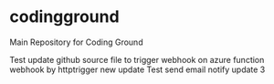 # codingground
Main Repository for Coding Ground

Test update github source file to trigger webhook on azure function webhook by httptrigger
new update
Test send email notify
update 3
